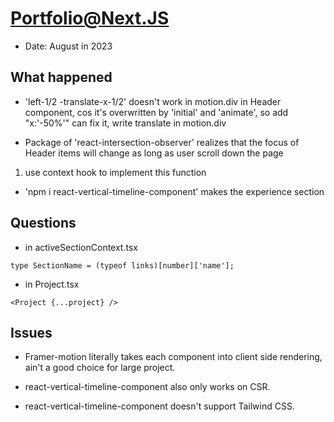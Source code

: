 # Portfolio@Next.JS

- Date: August in 2023

## What happened

- 'left-1/2 -translate-x-1/2' doesn't work in motion.div in Header component, cos it's overwritten by 'initial' and 'animate', so add "x:'-50%'" can fix it, write translate in motion.div

- Package of 'react-intersection-observer' realizes that the focus of Header items will change as long as user scroll down the page

1. use context hook to implement this function

- 'npm i react-vertical-timeline-component' makes the experience section

## Questions

- in activeSectionContext.tsx

```
type SectionName = (typeof links)[number]['name'];
```

- in Project.tsx

```
<Project {...project} />
```

## Issues

- Framer-motion literally takes each component into client side rendering, ain't a good choice for large project.

- react-vertical-timeline-component also only works on CSR.

- react-vertical-timeline-component doesn't support Tailwind CSS.
